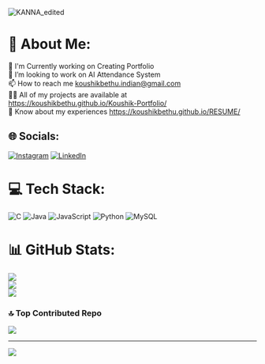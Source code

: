![KANNA_edited](https://github.com/user-attachments/assets/2a5ab3dc-168a-4632-9ae4-95d817e81349)

# 💫 About Me:
🔭 I'm Currently working on Creating Portfolio<br>👯 I’m looking to work on  AI Attendance System<br>📫 How to reach me  koushikbethu.indian@gmail.com<br>👨‍💻 All of my projects are available at  https://koushikbethu.github.io/Koushik-Portfolio/<br>📄 Know about my experiences  https://koushikbethu.github.io/RESUME/


## 🌐 Socials:
[![Instagram](https://img.shields.io/badge/Instagram-%23E4405F.svg?logo=Instagram&logoColor=white)](https://instagram.com/https://www.instagram.com/kanna_signin/?hl=en)
[![LinkedIn](https://img.shields.io/badge/LinkedIn-%230077B5.svg?logo=linkedin&logoColor=white)](https://linkedin.com/in/https://www.linkedin.com/in/koushik-bethu-38b7292b8/) 

# 💻 Tech Stack:
![C](https://img.shields.io/badge/c-%2300599C.svg?style=for-the-badge&logo=c&logoColor=white) ![Java](https://img.shields.io/badge/java-%23ED8B00.svg?style=for-the-badge&logo=openjdk&logoColor=white) ![JavaScript](https://img.shields.io/badge/javascript-%23323330.svg?style=for-the-badge&logo=javascript&logoColor=%23F7DF1E) ![Python](https://img.shields.io/badge/python-3670A0?style=for-the-badge&logo=python&logoColor=ffdd54) ![MySQL](https://img.shields.io/badge/mysql-4479A1.svg?style=for-the-badge&logo=mysql&logoColor=white)
# 📊 GitHub Stats:
![](https://github-readme-stats.vercel.app/api?username=koushikbethu&theme=dark&hide_border=false&include_all_commits=false&count_private=false)<br/>
![](https://github-readme-streak-stats.herokuapp.com/?user=koushikbethu&theme=dark&hide_border=false)<br/>
![](https://github-readme-stats.vercel.app/api/top-langs/?username=koushikbethu&theme=dark&hide_border=false&include_all_commits=false&count_private=false&layout=compact)

### 🔝 Top Contributed Repo
![](https://github-contributor-stats.vercel.app/api?username=koushikbethu&limit=5&theme=dark&combine_all_yearly_contributions=true)

---
[![](https://visitcount.itsvg.in/api?id=koushikbethu&icon=0&color=0)](https://visitcount.itsvg.in)

<!-- Proudly created with GPRM ( https://gprm.itsvg.in ) -->
